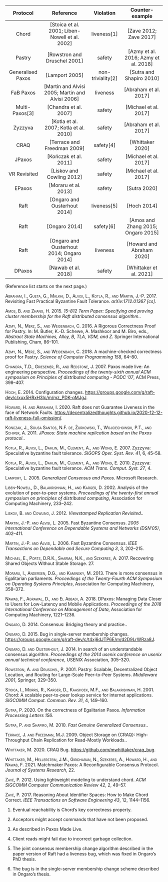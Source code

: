|     Protocol      |                     Reference                      |      Violation      |            Counter-example             |
| :---------------: | :------------------------------------------------: | :-----------------: | :------------------------------------: |
|       Chord       |  \[Stoica et al. 2001; Liben-Nowell et al. 2002\]  |    liveness\[1\]    |        \[Zave 2012; Zave 2017\]        |
|      Pastry       |           \[Rowstron and Druschel 2001\]           |       safety        | \[Azmy et al. 2016; Azmy et al. 2018\] |
| Generalised Paxos |                  \[Lamport 2005\]                  | non-triviality\[2\] |       \[Sutra and Shapiro 2010\]       |
|     FaB Paxos     | \[Martin and Alvisi 2005; Martin and Alvisi 2006\] |      liveness       |        \[Abraham et al. 2017\]         |
| Multi-Paxos\[3\]  |              \[Chandra et al. 2007\]               |       safety        |        \[Michael et al. 2017\]         |
|      Zyzzyva      |      \[Kotla et al. 2007; Kotla et al. 2010\]      |       safety        |        \[Abraham et al. 2017\]         |
|       CRAQ        |           \[Terrace and Freedman 2009\]            |     safety\[4\]     |           \[Whittaker 2020\]           |
|      JPaxos       |              \[Kończak et al. 2011\]               |       safety        |        \[Michael et al. 2017\]         |
|   VR Revisited    |            \[Liskov and Cowling 2012\]             |       safety        |        \[Michael et al. 2017\]         |
|      EPaxos       |               \[Moraru et al. 2013\]               |       safety        |             \[Sutra 2020\]             |
|       Raft        |           \[Ongaro and Ousterhout 2014\]           |    liveness\[5\]    |             \[Hoch 2014\]              |
|       Raft        |                  \[Ongaro 2014\]                   |     safety\[6\]     |  \[Amos and Zhang 2015; Ongaro 2015\]  |
|       Raft        |    \[Ongaro and Ousterhout 2014; Ongaro 2014\]     |      liveness       |      \[Howard and Abraham 2020\]       |
|      DPaxos       |               \[Nawab et al. 2018\]                |       safety        |       \[Whittaker et al. 2021\]        |

(Reference list starts on the next page.)

<div id="refs" class="references">

<div id="ref-abrahamRevisitingFastPractical2017">

<span class="smallcaps">Abraham, I., Gueta, G., Malkhi, D., Alvisi, L.,
Kotla, R., and Martin, J.-P.</span> 2017. Revisiting Fast Practical
Byzantine Fault Tolerance. *arXiv:1712.01367 \[cs\]*.

</div>

<div id="ref-amos15812TermPaper2015">

<span class="smallcaps">Amos, B. and Zhang, H.</span> 2015. *15-812 Term
Paper: Specifying and proving cluster membership for the Raft
distributed consensus algorithm*..

</div>

<div id="ref-azmyRigorousCorrectnessProof2016">

<span class="smallcaps">Azmy, N., Merz, S., and Weidenbach, C.</span>
2016. A Rigorous Correctness Proof for Pastry. In: M. Butler, K.-D.
Schewe, A. Mashkoor and M. Biro, eds., *Abstract State Machines, Alloy,
B, TLA, VDM, and Z*. Springer International Publishing, Cham, 86–101.

</div>

<div id="ref-azmyMachinecheckedCorrectnessProof2018">

<span class="smallcaps">Azmy, N., Merz, S., and Weidenbach, C.</span>
2018. A machine-checked correctness proof for Pastry. *Science of
Computer Programming* *158*, 64–80.

</div>

<div id="ref-chandraPaxosMadeLive2007">

<span class="smallcaps">Chandra, T.D., Griesemer, R., and Redstone,
J.</span> 2007. Paxos made live: An engineering perspective.
*Proceedings of the twenty-sixth annual ACM symposium on Principles of
distributed computing - PODC ’07*, ACM Press, 398–407.

</div>

<div id="ref-hochConfigurationChanges2014">

<span class="smallcaps">Hoch, E.</span> 2014. Configuration changes.
<https://groups.google.com/g/raft-dev/c/xux5HRxH3Ic/m/mz_PDK-qMJgJ>.

</div>

<div id="ref-howardRaftDoesNot2020">

<span class="smallcaps">Howard, H. and Abraham, I.</span> 2020. Raft
does not Guarantee Liveness in the face of Network Faults.
<https://decentralizedthoughts.github.io/2020-12-12-raft-liveness-full-omission/>.

</div>

<div id="ref-konczakJPaxosStateMachine2011">

<span class="smallcaps">Kończak, J., Sousa Santos, N.F. de, Żurkowski,
T., Wojciechowski, P.T., and Schiper, A.</span> 2011. *JPaxos: State
machine replication based on the Paxos protocol*..

</div>

<div id="ref-kotlaZyzzyvaSpeculativeByzantine2007">

<span class="smallcaps">Kotla, R., Alvisi, L., Dahlin, M., Clement, A.,
and Wong, E.</span> 2007. Zyzzyva: Speculative byzantine fault
tolerance. *SIGOPS Oper. Syst. Rev.* *41*, 6, 45–58.

</div>

<div id="ref-kotlaZyzzyvaSpeculativeByzantine2009">

<span class="smallcaps">Kotla, R., Alvisi, L., Dahlin, M., Clement, A.,
and Wong, E.</span> 2010. Zyzzyva: Speculative byzantine fault
tolerance. *ACM Trans. Comput. Syst.* *27*, 4.

</div>

<div id="ref-lamportGeneralizedConsensusPaxos2005">

<span class="smallcaps">Lamport, L.</span> 2005. *Generalized Consensus
and Paxos*. Microsoft Research.

</div>

<div id="ref-liben-nowellAnalysisEvolutionPeertopeer2002">

<span class="smallcaps">Liben-Nowell, D., Balakrishnan, H., and Karger,
D.</span> 2002. Analysis of the evolution of peer-to-peer systems.
*Proceedings of the twenty-first annual symposium on principles of
distributed computing*, Association for Computing Machinery, 233–242.

</div>

<div id="ref-liskovViewstampedReplicationRevisited2012">

<span class="smallcaps">Liskov, B. and Cowling, J.</span> 2012.
*Viewstamped Replication Revisited*..

</div>

<div id="ref-martinFastByzantineConsensus2005">

<span class="smallcaps">Martin, J.-P. and Alvisi, L.</span> 2005. Fast
Byzantine Consensus. *2005 International Conference on Dependable
Systems and Networks (DSN’05)*, 402–411.

</div>

<div id="ref-martinFastByzantineConsensus2006">

<span class="smallcaps">Martin, J.-P. and Alvisi, L.</span> 2006. Fast
Byzantine Consensus. *IEEE Transactions on Dependable and Secure
Computing* *3*, 3, 202–215.

</div>

<div id="ref-michaelRecoveringSharedObjects2017">

<span class="smallcaps">Michael, E., Ports, D.R.K., Sharma, N.K., and
Szekeres, A.</span> 2017. Recovering Shared Objects Without Stable
Storage. 27.

</div>

<div id="ref-moraruThereMoreConsensus2013">

<span class="smallcaps">Moraru, I., Andersen, D.G., and Kaminsky,
M.</span> 2013. There is more consensus in Egalitarian parliaments.
*Proceedings of the Twenty-Fourth ACM Symposium on Operating Systems
Principles*, Association for Computing Machinery, 358–372.

</div>

<div id="ref-nawabDPaxosManagingData2018">

<span class="smallcaps">Nawab, F., Agrawal, D., and El Abbadi, A.</span>
2018. DPaxos: Managing Data Closer to Users for Low-Latency and Mobile
Applications. *Proceedings of the 2018 International Conference on
Management of Data*, Association for Computing Machinery, 1221–1236.

</div>

<div id="ref-ongaroConsensusBridgingTheory2014">

<span class="smallcaps">Ongaro, D.</span> 2014. Consensus: Bridging
theory and practice..

</div>

<div id="ref-ongaroBugSingleserverMembership2015">

<span class="smallcaps">Ongaro, D.</span> 2015. Bug in single-server
membership changes.
<https://groups.google.com/g/raft-dev/c/t4xj6dJTP6E/m/d2D9LrWRza8J>.

</div>

<div id="ref-ongaroSearchUnderstandableConsensus2014">

<span class="smallcaps">Ongaro, D. and Ousterhout, J.</span> 2014. In
search of an understandable consensus algorithm. *Proceedings of the
2014 usenix conference on usenix annual technical conference*, USENIX
Association, 305–320.

</div>

<div id="ref-rowstronPastryScalableDecentralized2001">

<span class="smallcaps">Rowstron, A. and Druschel, P.</span> 2001.
Pastry: Scalable, Decentralized Object Location, and Routing for
Large-Scale Peer-to-Peer Systems. *Middleware 2001*, Springer, 329–350.

</div>

<div id="ref-stoicaChordScalablePeertopeer2001">

<span class="smallcaps">Stoica, I., Morris, R., Karger, D., Kaashoek,
M.F., and Balakrishnan, H.</span> 2001. Chord: A scalable peer-to-peer
lookup service for internet applications. *SIGCOMM Comput. Commun. Rev.*
*31*, 4, 149–160.

</div>

<div id="ref-sutraCorrectnessEgalitarianPaxos2020">

<span class="smallcaps">Sutra, P.</span> 2020. On the correctness of
Egalitarian Paxos. *Information Processing Letters* *156*.

</div>

<div id="ref-sutraFastGenuineGeneralized2010">

<span class="smallcaps">Sutra, P. and Shapiro, M.</span> 2010. *Fast
Genuine Generalized Consensus*..

</div>

<div id="ref-terraceObjectStorageCRAQ2009">

<span class="smallcaps">Terrace, J. and Freedman, M.J.</span> 2009.
Object Storage on {CRAQ}: High-Throughput Chain Replication for
Read-Mostly Workloads..

</div>

<div id="ref-whittakerCRAQBug2020">

<span class="smallcaps">Whittaker, M.</span> 2020. CRAQ Bug.
<https://github.com/mwhittaker/craq_bug>.

</div>

<div id="ref-whittakerMatchmakerPaxosReconfigurable2021">

<span class="smallcaps">Whittaker, M., Hellerstein, J.M., Giridharan,
N., Szekeres, A., Howard, H., and Nawab, F.</span> 2021. Matchmaker
Paxos: A Reconfigurable Consensus Protocol. *Journal of Systems
Research*, 22.

</div>

<div id="ref-zaveUsingLightweightModeling2012">

<span class="smallcaps">Zave, P.</span> 2012. Using lightweight modeling
to understand chord. *ACM SIGCOMM Computer Communication Review* *42*,
2, 49–57.

</div>

<div id="ref-zaveReasoningIdentifierSpaces2017">

<span class="smallcaps">Zave, P.</span> 2017. Reasoning About Identifier
Spaces: How to Make Chord Correct. *IEEE Transactions on Software
Engineering* *43*, 12, 1144–1156.

</div>

</div>

1.  Eventual reachability is Chord’s key correctness property.

2.  Acceptors might accept commands that have not been proposed.

3.  As described in Paxos Made Live.

4.  Client reads might fail due to incorrect garbage collection.

5.  The joint consensus membership change algorithm described in the
    paper version of Raft had a liveness bug, which was fixed in
    Ongaro’s PhD thesis.

6.  The bug is in the single-server membership change scheme described
    in Ongaro’s thesis.
